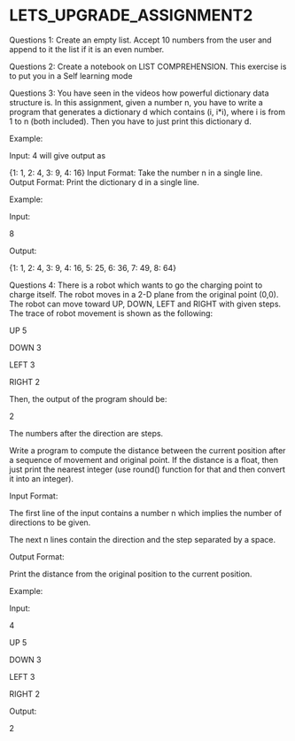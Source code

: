 # LETS_UPGRADE_ASSIGNMENT2

Questions 1:
Create an empty list. Accept 10 numbers from the user and append to it the list if it is an even number.

Questions 2:
Create a notebook on LIST COMPREHENSION. This exercise is to put you in a Self learning mode

Questions 3:
You have seen in the videos how powerful dictionary data structure is.
In this assignment, given a number n, you have to write a program that generates a dictionary d which
contains (i, i*i), where i is from 1 to n (both included).
Then you have to just print this dictionary d.

Example:

Input: 4
will give output as

{1: 1, 2: 4, 3: 9, 4: 16}
Input Format:
Take the number n in a single line.
Output Format:
Print the dictionary d in a single line.

Example:

Input:

8

Output:

{1: 1, 2: 4, 3: 9, 4: 16, 5: 25, 6: 36, 7: 49, 8: 64}

Questions 4:
There is a robot which wants to go the charging point to charge itself.
The robot moves in a 2-D plane from the original point (0,0). The robot can
move toward UP, DOWN, LEFT and RIGHT with given steps.
The trace of robot movement is shown as the following:

UP 5

DOWN 3

LEFT 3

RIGHT 2

Then, the output of the program should be:

2

The numbers after the direction are steps.

Write a program to compute the distance between the current position after
a sequence of movement and original point. If the distance is a float, then
just print the nearest integer (use round() function for that and then convert
it into an integer).

Input Format:

The first line of the input contains a number n which implies the number of
directions to be given.

The next n lines contain the direction and the step separated by a space.

Output Format:

Print the distance from the original position to the current position.

Example:

Input:

4

UP 5

DOWN 3

LEFT 3

RIGHT 2

Output:

2
